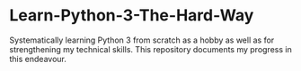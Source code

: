 # Learn-Python-3-The-Hard-Way

Systematically learning Python 3 from scratch as a hobby as well as for strengthening my technical skills. This repository documents my progress in this endeavour.
